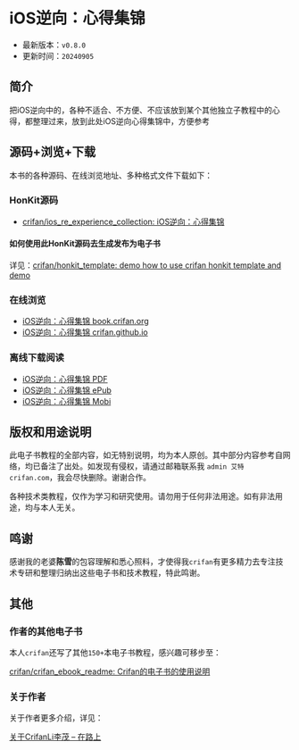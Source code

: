 # iOS逆向：心得集锦

* 最新版本：`v0.8.0`
* 更新时间：`20240905`

## 简介

把iOS逆向中的，各种不适合、不方便、不应该放到某个其他独立子教程中的心得，都整理过来，放到此处iOS逆向心得集锦中，方便参考

## 源码+浏览+下载

本书的各种源码、在线浏览地址、多种格式文件下载如下：

### HonKit源码

* [crifan/ios_re_experience_collection: iOS逆向：心得集锦](https://github.com/crifan/ios_re_experience_collection)

#### 如何使用此HonKit源码去生成发布为电子书

详见：[crifan/honkit_template: demo how to use crifan honkit template and demo](https://github.com/crifan/honkit_template)

### 在线浏览

* [iOS逆向：心得集锦 book.crifan.org](https://book.crifan.org/books/ios_re_experience_collection/website/)
* [iOS逆向：心得集锦 crifan.github.io](https://crifan.github.io/ios_re_experience_collection/website/)

### 离线下载阅读

* [iOS逆向：心得集锦 PDF](https://book.crifan.org/books/ios_re_experience_collection/pdf/ios_re_experience_collection.pdf)
* [iOS逆向：心得集锦 ePub](https://book.crifan.org/books/ios_re_experience_collection/epub/ios_re_experience_collection.epub)
* [iOS逆向：心得集锦 Mobi](https://book.crifan.org/books/ios_re_experience_collection/mobi/ios_re_experience_collection.mobi)

## 版权和用途说明

此电子书教程的全部内容，如无特别说明，均为本人原创。其中部分内容参考自网络，均已备注了出处。如发现有侵权，请通过邮箱联系我 `admin 艾特 crifan.com`，我会尽快删除。谢谢合作。

各种技术类教程，仅作为学习和研究使用。请勿用于任何非法用途。如有非法用途，均与本人无关。

## 鸣谢

感谢我的老婆**陈雪**的包容理解和悉心照料，才使得我`crifan`有更多精力去专注技术专研和整理归纳出这些电子书和技术教程，特此鸣谢。

## 其他

### 作者的其他电子书

本人`crifan`还写了其他`150+`本电子书教程，感兴趣可移步至：

[crifan/crifan_ebook_readme: Crifan的电子书的使用说明](https://github.com/crifan/crifan_ebook_readme)

### 关于作者

关于作者更多介绍，详见：

[关于CrifanLi李茂 – 在路上](https://www.crifan.org/about/)
